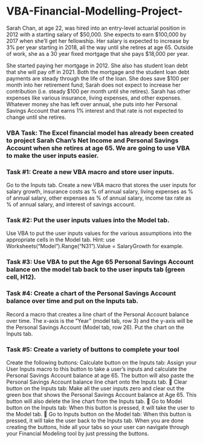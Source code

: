 # VBA-Financial-Modelling-Project-

Sarah Chan, at age 22, was hired into an entry-level actuarial position in 2012 with a starting salary of $50,000. She expects to earn $100,000 by 2017 when she’ll get her fellowship. Her salary is expected to increase by 3% per year starting in 2018, all the way until she retires at age 65.  Outside of work, she as a 30 year fixed mortgage that she pays $18,000 per year.

She started paying her mortgage in 2012. She also has student loan debt that she will pay off in 2021. Both the mortgage and the student loan debt payments are steady through the life of the loan. She does save $100 per month into her retirement fund; Sarah does not expect to increase her contribution (i.e. steady $100 per month until she retires). 
Sarah has other expenses like various insurance, living expenses, and other expenses. Whatever money she has left over annual, she puts into her Personal Savings Account that earns 1% interest and that rate is not expected to change until she retires.  

### VBA Task: The Excel financial model has already been created to project Sarah Chan’s Net Income and Personal Savings Account when she retires at age 65. We are going to use VBA to make the user inputs easier. 

### Task #1: Create a new VBA macro and store user inputs. 
Go to the Inputs tab. Create a new VBA macro that stores the user inputs for salary growth, insurance costs as % of annual salary, living expenses as % of annual salary, other expenses as % of annual salary, income tax rate as % of annual salary, and interest of savings account.

### Task #2: Put the user inputs values into the Model tab. 
Use VBA to put the user inputs values for the various assumptions into the appropriate cells in the Model tab. Hint: use Worksheets(“Model”).Range(“N31”).Value = SalaryGrowth for example. 

### Task #3: Use VBA to put the Age 65 Personal Savings Account balance on the model tab back to the user inputs tab (green cell, H12). 

### Task #4: Create a chart of the Personal Savings Account balance over time and put on the Inputs tab. 
Record a macro that creates a line chart of the Personal Account balance over time. The x-axis is the “Year” (model tab, row 3) and the y-axis will be the Personal Savings Account (Model tab, row 26). Put the chart on the Inputs tab. 
 
### Task #5: Create a variety of buttons to complete your tool 
Create the following buttons: 
Calculate button on the Inputs tab: Assign your User Inputs macro to this button to take a user’s inputs and calculate the Personal Savings Account balance at age 65. The button will also paste the Personal Savings Account balance line chart onto the Inputs tab.  Clear button on the Inputs tab: Make all the user inputs zero and clear out the green box that shows the Personal Savings Account balance at Age 65. This button will also delete the line chart from the Inputs tab.  Go to Model button on the Inputs tab: When this button is pressed, it will take the user to the Model tab.  Go to Inputs button on the Model tab: When this button is pressed, it will take the user back to the Inputs tab. 
When you are done creating the buttons, hide all your tabs so your user can navigate through your Financial Modeling tool by just pressing the buttons. 
